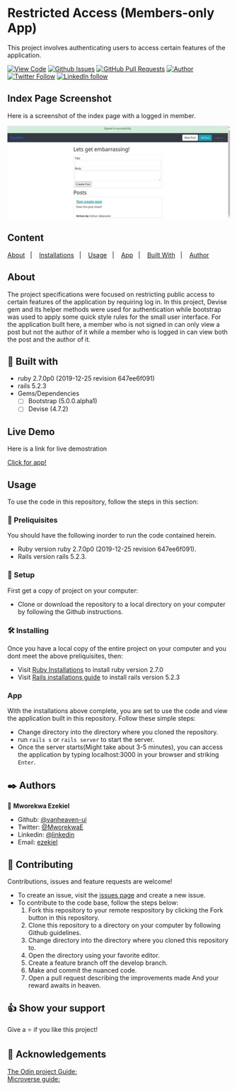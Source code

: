 # Restricted Access (Members-only App)

This project involves authenticating users to access certain features of the application.
  
[![View Code](https://img.shields.io/badge/View%20-Code-green)](https://github.com/vanheaven-ui/members-only)
[![Github Issues](https://img.shields.io/badge/GitHub-Issues-orange)](https://github.com/vanheaven-ui/members-only/issues)
[![GitHub Pull Requests](https://img.shields.io/badge/GitHub-Pull%20Requests-blue)](https://github.com/vanheaven-ui/members-only/pulls)
[![Author](https://img.shields.io/badge/Github-Author-black)](https://github.com/vanheaven-ui)
[![Twitter Follow](https://img.shields.io/badge/Twitter-Ezekiel-%231DA1F2)](https://twitter.com/MworekwaE)
[![LinkedIn follow](https://img.shields.io/badge/LinkedIn-Ezekiel-%232867B2)](https://www.linkedin.com/in/vanheaven/)

## Index Page Screenshot

Here is a screenshot of the index page with a logged in member.

<img src="/app/assets/images/screenshot.jpeg" alt="screenshot">

## Content

<a text-align="center" href="#about">About</a>&nbsp;&nbsp;&nbsp;|&nbsp;&nbsp;&nbsp;
<a href="#ins">Installations</a>&nbsp;&nbsp;&nbsp;|&nbsp;&nbsp;&nbsp;
<a href="#usage">Usage</a>&nbsp;&nbsp;&nbsp;|&nbsp;&nbsp;&nbsp;
<a href="#app">App</a>&nbsp;&nbsp;&nbsp;|&nbsp;&nbsp;&nbsp;
<a href="#with">Built With</a>&nbsp;&nbsp;&nbsp;|&nbsp;&nbsp;&nbsp;
<a href="#author">Author</a>


## About <a name = "about"></a>
The project specifications were focused on restricting public access to certain features of the application by requiring log in. In this project, Devise gem and its helper methods were used for authentication while bootstrap was used to apply some quick style rules for the small user interface. For the application built here, a member who is not signed in can only view a post but not the author of it while a member who is logged in can view both the post and the author of it.

## 🔧 Built with<a name = "with"></a>

- ruby 2.7.0p0 (2019-12-25 revision 647ee6f091)
- rails 5.2.3
- Gems/Dependencies
  - [ ] Bootstrap (5.0.0.alpha1)
  - [ ] Devise (4.7.2)

## Live Demo
Here is a link for live demostration

[Click for app!](https://thawing-everglades-00464.herokuapp.com/)

## Usage <a name = "usage"></a>
To use the code in this repository, follow the steps in this section:

### 🔨 Preliquisites
 You should have the following inorder to run the code contained herein.
- Ruby version ruby 2.7.0p0 (2019-12-25 revision 647ee6f091). 
- Rails version rails 5.2.3.

### 🔨 Setup
First get a copy of project on your computer:
- Clone or download the repository to a local directory on your computer by following the Github instructions.

### 🛠 Installing <a name = "ins"></a>
Once you have a local copy of the entire project on your computer and you dont meet the above preliquisites, then:

- Visit [Ruby Installations](https://www.ruby-lang.org/en/documentation/installation/) to install ruby version  2.7.0
- Visit [Rails installations guide](https://guides.rubyonrails.org/v5.0/getting_started.html) to install rails version 5.2.3

###  App <a name = "app"></a>
With the installations above complete, you are set to use the code and view the application built in this repository. Follow these simple steps:

- Change directory into the directory where you cloned the repository.
- run ``rails s`` or ``rails server`` to start the server.
- Once the server starts(Might take about 3-5 minutes), you can access the application by typing     localhost:3000 in your browser and striking ``Enter``.

## ✒️  Authors <a name = "author"></a>

👤 **Mworekwa Ezekiel**

- Github: [@vanheaven-ui](https://github.com/vanheaven-ui)
- Twitter: [@MworekwaE](https://twitter.com/MworekwaE)
- Linkedin: [@linkedin](https://www.linkedin.com/in/vanheaven/)
- Email: [ezekiel](mailto:vanheaven6@gmail.com)

## 🤝 Contributing

Contributions, issues and feature requests are welcome!

- To create an issue, visit the [issues page](https://github.com/vanheaven-ui/ruby-telegram-bot/issues) and create a new issue.
- To contribute to the code base, follow the steps below:
  1. Fork this repository to your remote respository by clicking the Fork button in this repository.
  2. Clone this repository to a directory on your computer by following Github guidelines.
  3. Change directory into the directory where you cloned this repository to.
  4. Open the directory using your favorite editor.
  5. Create a feature branch off the develop branch.
  5. Make and commit the nuanced code.
  6. Open a pull request describing the improvements made
And your reward awaits in heaven.


## 👍 Show your support

Give a ⭐️ if you like this project!

## :clap: Acknowledgements
[The Odin project Guide:](https://www.theodinproject.com/courses/ruby-on-rails/lessons/authentication)<br />
[Microverse guide:](https://microverse.pathwright.com/library/fast-track-curriculum/69047/path/step/49722686/)

